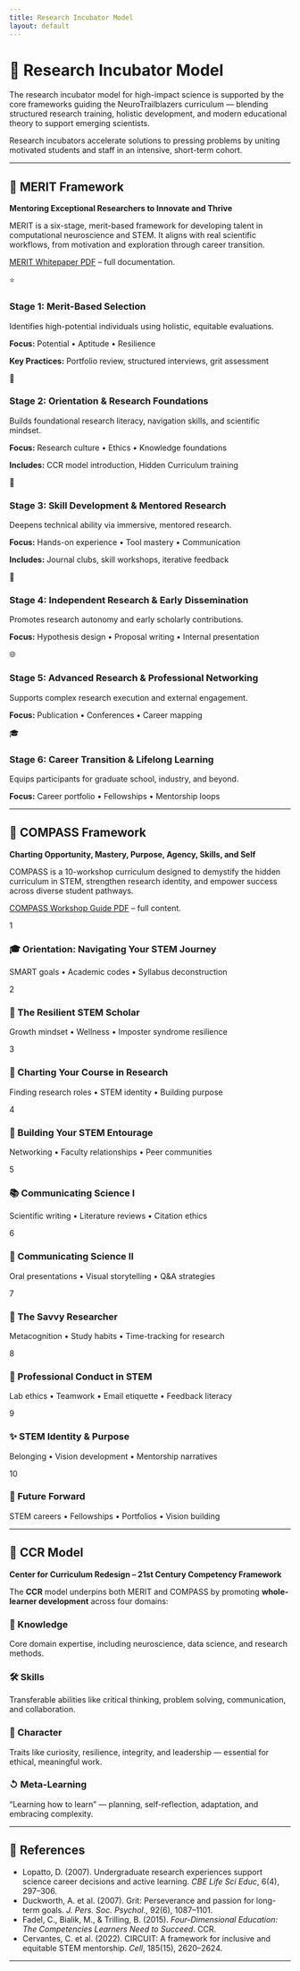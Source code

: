 ```yaml
---
title: Research Incubator Model
layout: default
---
```


<div class="main-content">

<div class="models-hero">
  <h1>🧠 Research Incubator Model</h1>
</div>

<section class="section">
<div class="cards-grid">
  <div class="card text-center" style="max-width: 700px; margin: 0 auto;">
    <p>
      The research incubator model for high-impact science is supported by the core frameworks guiding the NeuroTrailblazers curriculum — blending structured research training, holistic development, and modern educational theory to support emerging scientists.
    </p>
  </div>
</div>
</section>
<section class="section">
<div class="cards-grid">
  <div class="card text-center" style="max-width: 700px; margin: 0 auto;">
    <p>Research incubators accelerate solutions to pressing problems by uniting motivated students and staff in an intensive, short-term cohort.</p>
  </div>
</div>
</section>
<hr>
<section class="section">
<div class="section-header">
  <h2 class="section-title">🔬 MERIT Framework</h2>

</div>

<strong>Mentoring Exceptional Researchers to Innovate and Thrive</strong>

MERIT is a six-stage, merit-based framework for developing talent in computational neuroscience and STEM. It aligns with real scientific workflows, from motivation and exploration through career transition.

<p><a href="#">MERIT Whitepaper PDF</a> – full documentation.</p>

<div class="framework-grid">
  <div class="merit-stage">
    <div class="merit-icon">⭐</div>
    <h3>Stage 1: Merit-Based Selection</h3>
    <p>Identifies high-potential individuals using holistic, equitable evaluations.</p>
    <p class="merit-components"><strong>Focus:</strong> Potential • Aptitude • Resilience</p>
    <p class="merit-examples"><strong>Key Practices:</strong> Portfolio review, structured interviews, grit assessment</p>
  </div>
  <div class="merit-stage">
    <div class="merit-icon">🎯</div>
    <h3>Stage 2: Orientation &amp; Research Foundations</h3>
    <p>Builds foundational research literacy, navigation skills, and scientific mindset.</p>
    <p class="merit-components"><strong>Focus:</strong> Research culture • Ethics • Knowledge foundations</p>
    <p class="merit-examples"><strong>Includes:</strong> CCR model introduction, Hidden Curriculum training</p>
  </div>
  <div class="merit-stage">
    <div class="merit-icon">🔬</div>
    <h3>Stage 3: Skill Development &amp; Mentored Research</h3>
    <p>Deepens technical ability via immersive, mentored research.</p>
    <p class="merit-components"><strong>Focus:</strong> Hands-on experience • Tool mastery • Communication</p>
    <p class="merit-examples"><strong>Includes:</strong> Journal clubs, skill workshops, iterative feedback</p>
  </div>
  <div class="merit-stage">
    <div class="merit-icon">🚀</div>
    <h3>Stage 4: Independent Research &amp; Early Dissemination</h3>
    <p>Promotes research autonomy and early scholarly contributions.</p>
    <p class="merit-components"><strong>Focus:</strong> Hypothesis design • Proposal writing • Internal presentation</p>
  </div>
  <div class="merit-stage">
    <div class="merit-icon">🌐</div>
    <h3>Stage 5: Advanced Research &amp; Professional Networking</h3>
    <p>Supports complex research execution and external engagement.</p>
    <p class="merit-components"><strong>Focus:</strong> Publication • Conferences • Career mapping</p>
  </div>
  <div class="merit-stage">
    <div class="merit-icon">🎓</div>
    <h3>Stage 6: Career Transition &amp; Lifelong Learning</h3>
    <p>Equips participants for graduate school, industry, and beyond.</p>
    <p class="merit-components"><strong>Focus:</strong> Career portfolio • Fellowships • Mentorship loops</p>
  </div>
</div>
</section>
<hr>
<section class="section">
<div class="section-header">
  <h2 class="section-title">🧯 COMPASS Framework</h2>
</div>

<strong>Charting Opportunity, Mastery, Purpose, Agency, Skills, and Self</strong>

COMPASS is a 10-workshop curriculum designed to demystify the hidden curriculum in STEM, strengthen research identity, and empower success across diverse student pathways.

<p><a href="#">COMPASS Workshop Guide PDF</a> – full content.</p>

<div class="compass-grid">
  <div class="compass-workshop">
    <div class="workshop-number">1</div>
    <h3>🎓 Orientation: Navigating Your STEM Journey</h3>
    <p>SMART goals • Academic codes • Syllabus deconstruction</p>
  </div>
  <div class="compass-workshop">
    <div class="workshop-number">2</div>
    <h3>💪 The Resilient STEM Scholar</h3>
    <p>Growth mindset • Wellness • Imposter syndrome resilience</p>
  </div>
  <div class="compass-workshop">
    <div class="workshop-number">3</div>
    <h3>🧯 Charting Your Course in Research</h3>
    <p>Finding research roles • STEM identity • Building purpose</p>
  </div>
  <div class="compass-workshop">
    <div class="workshop-number">4</div>
    <h3>🤝 Building Your STEM Entourage</h3>
    <p>Networking • Faculty relationships • Peer communities</p>
  </div>
  <div class="compass-workshop">
    <div class="workshop-number">5</div>
    <h3>📚 Communicating Science I</h3>
    <p>Scientific writing • Literature reviews • Citation ethics</p>
  </div>
  <div class="compass-workshop">
    <div class="workshop-number">6</div>
    <h3>🎤 Communicating Science II</h3>
    <p>Oral presentations • Visual storytelling • Q&amp;A strategies</p>
  </div>
  <div class="compass-workshop">
    <div class="workshop-number">7</div>
    <h3>🧠 The Savvy Researcher</h3>
    <p>Metacognition • Study habits • Time-tracking for research</p>
  </div>
  <div class="compass-workshop">
    <div class="workshop-number">8</div>
    <h3>👥 Professional Conduct in STEM</h3>
    <p>Lab ethics • Teamwork • Email etiquette • Feedback literacy</p>
  </div>
  <div class="compass-workshop">
    <div class="workshop-number">9</div>
    <h3>✨ STEM Identity &amp; Purpose</h3>
    <p>Belonging • Vision development • Mentorship narratives</p>
  </div>
  <div class="compass-workshop">
    <div class="workshop-number">10</div>
    <h3>🔮 Future Forward</h3>
    <p>STEM careers • Fellowships • Portfolios • Vision building</p>
  </div>
</div>
</section>
<hr>
<section class="section">
<div class="section-header">
  <h2 class="section-title">🧹 CCR Model</h2>
</div>

<strong>Center for Curriculum Redesign – 21st Century Competency Framework</strong>

The <strong>CCR</strong> model underpins both MERIT and COMPASS by promoting <strong>whole-learner development</strong> across four domains:

<div class="ccr-boxes">
  <div>
    <h3>🧠 Knowledge</h3>
    <p>Core domain expertise, including neuroscience, data science, and research methods.</p>
  </div>
  <div>
    <h3>🛠 Skills</h3>
    <p>Transferable abilities like critical thinking, problem solving, communication, and collaboration.</p>
  </div>
  <div>
    <h3>🧬 Character</h3>
    <p>Traits like curiosity, resilience, integrity, and leadership — essential for ethical, meaningful work.</p>
  </div>
  <div>
    <h3>↺ Meta-Learning</h3>
    <p>“Learning how to learn” — planning, self-reflection, adaptation, and embracing complexity.</p>
  </div>
</div>

</section>
<hr>

## 🔗 References

<ul>
  <li>Lopatto, D. (2007). Undergraduate research experiences support science career decisions and active learning. <em>CBE Life Sci Educ</em>, 6(4), 297–306.</li>
  <li>Duckworth, A. et al. (2007). Grit: Perseverance and passion for long-term goals. <em>J. Pers. Soc. Psychol.</em>, 92(6), 1087–1101.</li>
  <li>Fadel, C., Bialik, M., &amp; Trilling, B. (2015). <em>Four-Dimensional Education: The Competencies Learners Need to Succeed</em>. CCR.</li>
  <li>Cervantes, C. et al. (2022). CIRCUIT: A framework for inclusive and equitable STEM mentorship. <em>Cell</em>, 185(15), 2620–2624.</li>
</ul>

<hr>
</div>
